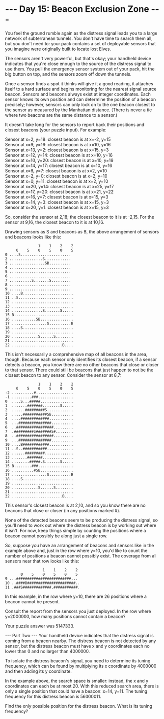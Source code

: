 # --- Day 15: Beacon Exclusion Zone ---

You feel the ground rumble again as the distress signal leads you to a large network of subterranean tunnels. You don't have time to search them all, but you don't need to: your pack contains a set of deployable sensors that you imagine were originally built to locate lost Elves.

The sensors aren't very powerful, but that's okay; your handheld device indicates that you're close enough to the source of the distress signal to use them. You pull the emergency sensor system out of your pack, hit the big button on top, and the sensors zoom off down the tunnels.

Once a sensor finds a spot it thinks will give it a good reading, it attaches itself to a hard surface and begins monitoring for the nearest signal source beacon. Sensors and beacons always exist at integer coordinates. Each sensor knows its own position and can determine the position of a beacon precisely; however, sensors can only lock on to the one beacon closest to the sensor as measured by the Manhattan distance. (There is never a tie where two beacons are the same distance to a sensor.)

It doesn't take long for the sensors to report back their positions and closest beacons (your puzzle input). For example:

Sensor at x=2, y=18: closest beacon is at x=-2, y=15  
Sensor at x=9, y=16: closest beacon is at x=10, y=16  
Sensor at x=13, y=2: closest beacon is at x=15, y=3  
Sensor at x=12, y=14: closest beacon is at x=10, y=16  
Sensor at x=10, y=20: closest beacon is at x=10, y=16  
Sensor at x=14, y=17: closest beacon is at x=10, y=16  
Sensor at x=8, y=7: closest beacon is at x=2, y=10  
Sensor at x=2, y=0: closest beacon is at x=2, y=10  
Sensor at x=0, y=11: closest beacon is at x=2, y=10  
Sensor at x=20, y=14: closest beacon is at x=25, y=17  
Sensor at x=17, y=20: closest beacon is at x=21, y=22  
Sensor at x=16, y=7: closest beacon is at x=15, y=3  
Sensor at x=14, y=3: closest beacon is at x=15, y=3  
Sensor at x=20, y=1: closest beacon is at x=15, y=3  

So, consider the sensor at 2,18; the closest beacon to it is at -2,15. For the sensor at 9,16, the closest beacon to it is at 10,16.

Drawing sensors as S and beacons as B, the above arrangement of sensors and beacons looks like this:

`               1    1    2    2`  
`     0    5    0    5    0    5`  
`0 ....S.......................`  
`2 ...............S............`  
`3 ................SB..........`  
`4 ............................`  
`5 ............................`  
`6 ............................`  
`7 ..........S.......S.........`  
`8 ............................`  
`9 ............................`  
`10 ....B.......................`  
`11 ..S.........................`  
`12 ............................`  
`13 ............................`  
`14 ..............S.......S.....`  
`15 B...........................`  
`16 ...........SB...............`  
`17 ................S..........B`  
`18 ....S.......................`  
`19 ............................`  
`20 ............S......S........`  
`21 ............................`  
`22 .......................B....`  

This isn't necessarily a comprehensive map of all beacons in the area, though. Because each sensor only identifies its closest beacon, if a sensor detects a beacon, you know there are no other beacons that close or closer to that sensor. There could still be beacons that just happen to not be the closest beacon to any sensor. Consider the sensor at 8,7:

`               1    1    2    2`  
`     0    5    0    5    0    5`  
`-2 ..........#.................`  
`-1 .........###................`  
`0  ....S...#####...............`  
`1  .......#######........S.....`  
`2  ......#########S............`  
`3  .....###########SB..........`  
`4  ....#############...........`  
`5  ...###############..........`  
`6  ..#################.........`  
`7  .#########S#######S#........`  
`8  ..#################.........`  
`9  ...###############..........`  
`10 ....B############...........`  
`11 ..S..###########............`  
`12 ......#########.............`  
`13 .......#######..............`  
`14 ........#####.S.......S.....`  
`15 B........###................`  
`16 ..........#SB...............`  
`17 ................S..........B`  
`18 ....S.......................`  
`19 ............................`  
`20 ............S......S........`  
`21 ............................`  
`22 .......................B....`  

This sensor's closest beacon is at 2,10, and so you know there are no beacons that close or closer (in any positions marked #).

None of the detected beacons seem to be producing the distress signal, so you'll need to work out where the distress beacon is by working out where it isn't. For now, keep things simple by counting the positions where a beacon cannot possibly be along just a single row.

So, suppose you have an arrangement of beacons and sensors like in the example above and, just in the row where y=10, you'd like to count the number of positions a beacon cannot possibly exist. The coverage from all sensors near that row looks like this:

`                 1    1    2    2`  
`       0    5    0    5    0    5`  
`9 ...#########################...`  
`10 ..####B######################..`  
`11 .###S#############.###########.`  

In this example, in the row where y=10, there are 26 positions where a beacon cannot be present.

Consult the report from the sensors you just deployed. In the row where y=2000000, how many positions cannot contain a beacon?

Your puzzle answer was 5147333.

--- Part Two ---
Your handheld device indicates that the distress signal is coming from a beacon nearby. The distress beacon is not detected by any sensor, but the distress beacon must have x and y coordinates each no lower than 0 and no larger than 4000000.

To isolate the distress beacon's signal, you need to determine its tuning frequency, which can be found by multiplying its x coordinate by 4000000 and then adding its y coordinate.

In the example above, the search space is smaller: instead, the x and y coordinates can each be at most 20. With this reduced search area, there is only a single position that could have a beacon: x=14, y=11. The tuning frequency for this distress beacon is 56000011.

Find the only possible position for the distress beacon. What is its tuning frequency?